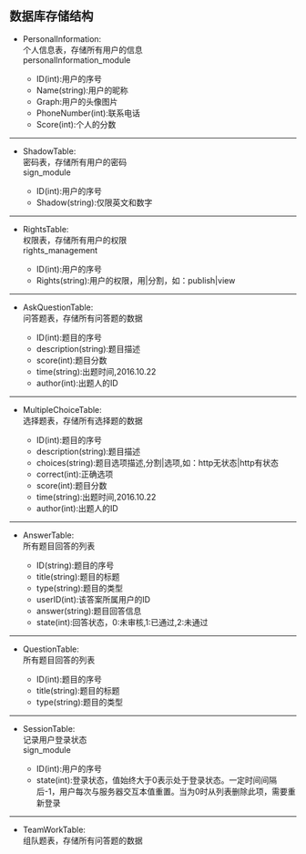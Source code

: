 ## 数据库存储结构
+ PersonalInformation:  
个人信息表，存储所有用户的信息  
personalInformation_module

  + ID(int):用户的序号
  + Name(string):用户的昵称
  + Graph:用户的头像图片
  + PhoneNumber(int):联系电话
  + Score(int):个人的分数

---

+ ShadowTable:  
密码表，存储所有用户的密码  
sign_module


  + ID(int):用户的序号
  + Shadow(string):仅限英文和数字

---

+ RightsTable:  
权限表，存储所有用户的权限  
rights_management

  + ID(int):用户的序号
  + Rights(string):用户的权限，用|分割，如：publish|view

---

+ AskQuestionTable:  
问答题表，存储所有问答题的数据

  + ID(int):题目的序号
  + description(string):题目描述
  + score(int):题目分数
  + time(string):出题时间,2016.10.22
  + author(int):出题人的ID

---

+ MultipleChoiceTable:  
选择题表，存储所有选择题的数据

  + ID(int):题目的序号
  + description(string):题目描述
  + choices(string):题目选项描述,分割|选项,如：http无状态|http有状态
  + correct(int):正确选项
  + score(int):题目分数
  + time(string):出题时间,2016.10.22
  + author(int):出题人的ID

---

+ AnswerTable:  
所有题目回答的列表

  + ID(string):题目的序号
  + title(string):题目的标题
  + type(string):题目的类型
  + userID(int):该答案所属用户的ID
  + answer(string):题目回答信息
  + state(int):回答状态，0:未审核,1:已通过,2:未通过

---

+ QuestionTable:  
所有题目回答的列表

  + ID(int):题目的序号
  + title(string):题目的标题
  + type(string):题目的类型

---

+ SessionTable:  
记录用户登录状态  
sign_module

  + ID(int):用户的序号
  + state(int):登录状态，值始终大于0表示处于登录状态。一定时间间隔后-1，用户每次与服务器交互本值重置。当为0时从列表删除此项，需要重新登录

---

+ TeamWorkTable:  
组队题表，存储所有问答题的数据
